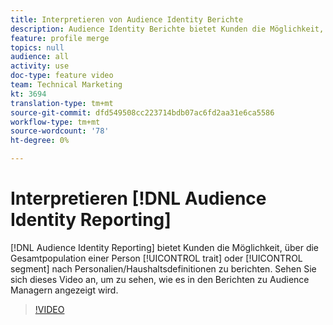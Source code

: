 ```yaml
---
title: Interpretieren von Audience Identity Berichte
description: Audience Identity Berichte bietet Kunden die Möglichkeit, über die Gesamtpopulation einer Eigenschaft oder eines Segments nach Personalien/Haushaltsdefinitionen zu berichten. Sehen Sie sich dieses Video an, um zu sehen, wie es in den Berichten zu Audience Managern angezeigt wird.
feature: profile merge
topics: null
audience: all
activity: use
doc-type: feature video
team: Technical Marketing
kt: 3694
translation-type: tm+mt
source-git-commit: dfd549508cc223714bdb07ac6fd2aa31e6ca5586
workflow-type: tm+mt
source-wordcount: '78'
ht-degree: 0%

---
```



# Interpretieren [!DNL Audience Identity Reporting]

[!DNL Audience Identity Reporting] bietet Kunden die Möglichkeit, über die Gesamtpopulation einer Person  [!UICONTROL trait] oder  [!UICONTROL segment] nach Personalien/Haushaltsdefinitionen zu berichten. Sehen Sie sich dieses Video an, um zu sehen, wie es in den Berichten zu Audience Managern angezeigt wird.

>[!VIDEO](https://video.tv.adobe.com/v/28973/?quality=12)
